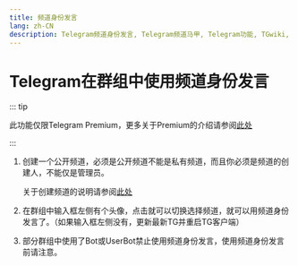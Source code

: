 ```yaml
---
title: 频道身份发言
lang: zh-CN
description: Telegram频道身份发言, Telegram频道马甲, Telegram功能, TGwiki, Telegram知识库
---
```


# Telegram在群组中使用频道身份发言

::: tip

此功能仅限Telegram Premium，更多关于Premium的介绍请参阅[此处](/tgwiki/premium)

:::

1. 创建一个公开频道，必须是公开频道不能是私有频道，而且你必须是频道的创建人，不能仅是管理员。

   关于创建频道的说明请参阅[此处](/tgwiki/createchannel)

2. 在群组中输入框左侧有个头像，点击就可以切换选择频道，就可以用频道身份发言了。（如果输入框左侧没有，更新最新TG并重启TG客户端）

3. 部分群组中使用了Bot或UserBot禁止使用频道身份发言，使用频道身份发言前请注意。

